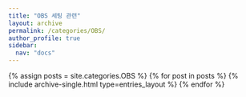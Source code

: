 ```yaml
---
title: "OBS 세팅 관련"
layout: archive
permalink: /categories/OBS/
author_profile: true
sidebar:
  nav: "docs"
---
```



{% assign posts = site.categories.OBS %}
{% for post in posts %} 
  {% include archive-single.html type=entries_layout %} 
{% endfor %}
